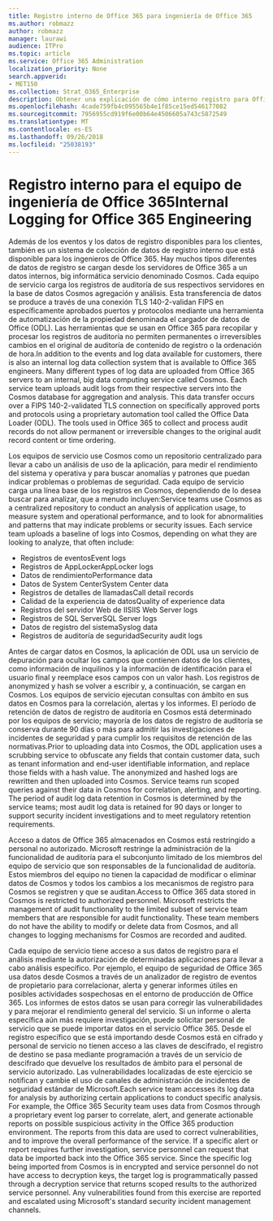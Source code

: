 ```yaml
---
title: Registro interno de Office 365 para ingeniería de Office 365
ms.author: robmazz
author: robmazz
manager: laurawi
audience: ITPro
ms.topic: article
ms.service: Office 365 Administration
localization_priority: None
search.appverid:
- MET150
ms.collection: Strat_O365_Enterprise
description: Obtener una explicación de cómo interno registro para Office 365 ingeniería de equipos de works.
ms.openlocfilehash: 4cade759fb4c095565b4e1f85ce15ed546177082
ms.sourcegitcommit: 7956955cd919f6e00b64e4506605a743c5872549
ms.translationtype: MT
ms.contentlocale: es-ES
ms.lasthandoff: 09/26/2018
ms.locfileid: "25038193"
---
```

# <a name="internal-logging-for-office-365-engineering"></a><span data-ttu-id="e3bf6-103">Registro interno para el equipo de ingeniería de Office 365</span><span class="sxs-lookup"><span data-stu-id="e3bf6-103">Internal Logging for Office 365 Engineering</span></span>
<span data-ttu-id="e3bf6-p101">Además de los eventos y los datos de registro disponibles para los clientes, también es un sistema de colección de datos de registro interno que está disponible para los ingenieros de Office 365. Hay muchos tipos diferentes de datos de registro se cargan desde los servidores de Office 365 a un datos internos, big informática servicio denominado Cosmos. Cada equipo de servicio carga los registros de auditoría de sus respectivos servidores en la base de datos Cosmos agregación y análisis. Esta transferencia de datos se produce a través de una conexión TLS 140-2-validan FIPS en específicamente aprobados puertos y protocolos mediante una herramienta de automatización de la propiedad denominada el cargador de datos de Office (ODL). Las herramientas que se usan en Office 365 para recopilar y procesar los registros de auditoría no permiten permanentes o irreversibles cambios en el original de auditoría de contenido de registro o la ordenación de hora.</span><span class="sxs-lookup"><span data-stu-id="e3bf6-p101">In addition to the events and log data available for customers, there is also an internal log data collection system that is available to Office 365 engineers. Many different types of log data are uploaded from Office 365 servers to an internal, big data computing service called Cosmos. Each service team uploads audit logs from their respective servers into the Cosmos database for aggregation and analysis. This data transfer occurs over a FIPS 140-2-validated TLS connection on specifically approved ports and protocols using a proprietary automation tool called the Office Data Loader (ODL). The tools used in Office 365 to collect and process audit records do not allow permanent or irreversible changes to the original audit record content or time ordering.</span></span>

<span data-ttu-id="e3bf6-p102">Los equipos de servicio use Cosmos como un repositorio centralizado para llevar a cabo un análisis de uso de la aplicación, para medir el rendimiento del sistema y operativa y para buscar anomalías y patrones que puedan indicar problemas o problemas de seguridad. Cada equipo de servicio carga una línea base de los registros en Cosmos, dependiendo de lo desea buscar para analizar, que a menudo incluyen:</span><span class="sxs-lookup"><span data-stu-id="e3bf6-p102">Service teams use Cosmos as a centralized repository to conduct an analysis of application usage, to measure system and operational performance, and to look for abnormalities and patterns that may indicate problems or security issues. Each service team uploads a baseline of logs into Cosmos, depending on what they are looking to analyze, that often include:</span></span>
- <span data-ttu-id="e3bf6-111">Registros de eventos</span><span class="sxs-lookup"><span data-stu-id="e3bf6-111">Event logs</span></span>
- <span data-ttu-id="e3bf6-112">Registros de AppLocker</span><span class="sxs-lookup"><span data-stu-id="e3bf6-112">AppLocker logs</span></span>
- <span data-ttu-id="e3bf6-113">Datos de rendimiento</span><span class="sxs-lookup"><span data-stu-id="e3bf6-113">Performance data</span></span>
- <span data-ttu-id="e3bf6-114">Datos de System Center</span><span class="sxs-lookup"><span data-stu-id="e3bf6-114">System Center data</span></span>
- <span data-ttu-id="e3bf6-115">Registros de detalles de llamadas</span><span class="sxs-lookup"><span data-stu-id="e3bf6-115">Call detail records</span></span>
- <span data-ttu-id="e3bf6-116">Calidad de la experiencia de datos</span><span class="sxs-lookup"><span data-stu-id="e3bf6-116">Quality of experience data</span></span>
- <span data-ttu-id="e3bf6-117">Registros del servidor Web de IIS</span><span class="sxs-lookup"><span data-stu-id="e3bf6-117">IIS Web Server logs</span></span>
- <span data-ttu-id="e3bf6-118">Registros de SQL Server</span><span class="sxs-lookup"><span data-stu-id="e3bf6-118">SQL Server logs</span></span>
- <span data-ttu-id="e3bf6-119">Datos de registro del sistema</span><span class="sxs-lookup"><span data-stu-id="e3bf6-119">Syslog data</span></span>
- <span data-ttu-id="e3bf6-120">Registros de auditoría de seguridad</span><span class="sxs-lookup"><span data-stu-id="e3bf6-120">Security audit logs</span></span>

<span data-ttu-id="e3bf6-p103">Antes de cargar datos en Cosmos, la aplicación de ODL usa un servicio de depuración para ocultar los campos que contienen datos de los clientes, como información de inquilinos y la información de identificación para el usuario final y reemplace esos campos con un valor hash. Los registros de anonymized y hash se volver a escribir y, a continuación, se cargan en Cosmos. Los equipos de servicio ejecutan consultas con ámbito en sus datos en Cosmos para la correlación, alertas y los informes. El período de retención de datos de registro de auditoría en Cosmos está determinado por los equipos de servicio; mayoría de los datos de registro de auditoría se conserva durante 90 días o más para admitir las investigaciones de incidentes de seguridad y para cumplir los requisitos de retención de las normativas.</span><span class="sxs-lookup"><span data-stu-id="e3bf6-p103">Prior to uploading data into Cosmos, the ODL application uses a scrubbing service to obfuscate any fields that contain customer data, such as tenant information and end-user identifiable information, and replace those fields with a hash value. The anonymized and hashed logs are rewritten and then uploaded into Cosmos. Service teams run scoped queries against their data in Cosmos for correlation, alerting, and reporting. The period of audit log data retention in Cosmos is determined by the service teams; most audit log data is retained for 90 days or longer to support security incident investigations and to meet regulatory retention requirements.</span></span>

<span data-ttu-id="e3bf6-p104">Acceso a datos de Office 365 almacenados en Cosmos está restringido a personal no autorizado. Microsoft restringe la administración de la funcionalidad de auditoría para el subconjunto limitado de los miembros del equipo de servicio que son responsables de la funcionalidad de auditoría. Estos miembros del equipo no tienen la capacidad de modificar o eliminar datos de Cosmos y todos los cambios a los mecanismos de registro para Cosmos se registren y que se auditan.</span><span class="sxs-lookup"><span data-stu-id="e3bf6-p104">Access to Office 365 data stored in Cosmos is restricted to authorized personnel. Microsoft restricts the management of audit functionality to the limited subset of service team members that are responsible for audit functionality. These team members do not have the ability to modify or delete data from Cosmos, and all changes to logging mechanisms for Cosmos are recorded and audited.</span></span>

<span data-ttu-id="e3bf6-p105">Cada equipo de servicio tiene acceso a sus datos de registro para el análisis mediante la autorización de determinadas aplicaciones para llevar a cabo análisis específico. Por ejemplo, el equipo de seguridad de Office 365 usa datos desde Cosmos a través de un analizador de registro de eventos de propietario para correlacionar, alerta y generar informes útiles en posibles actividades sospechosas en el entorno de producción de Office 365. Los informes de estos datos se usan para corregir las vulnerabilidades y para mejorar el rendimiento general del servicio. Si un informe o alerta específica aún más requiere investigación, puede solicitar personal de servicio que se puede importar datos en el servicio Office 365. Desde el registro específico que se está importando desde Cosmos está en cifrado y personal de servicio no tienen acceso a las claves de descifrado, el registro de destino se pasa mediante programación a través de un servicio de descifrado que devuelve los resultados de ámbito para el personal de servicio autorizado. Las vulnerabilidades localizadas de este ejercicio se notifican y cambie el uso de canales de administración de incidentes de seguridad estándar de Microsoft.</span><span class="sxs-lookup"><span data-stu-id="e3bf6-p105">Each service team accesses its log data for analysis by authorizing certain applications to conduct specific analysis. For example, the Office 365 Security team uses data from Cosmos through a proprietary event log parser to correlate, alert, and generate actionable reports on possible suspicious activity in the Office 365 production environment. The reports from this data are used to correct vulnerabilities, and to improve the overall performance of the service. If a specific alert or report requires further investigation, service personnel can request that data be imported back into the Office 365 service. Since the specific log being imported from Cosmos is in encrypted and service personnel do not have access to decryption keys, the target log is programmatically passed through a decryption service that returns scoped results to the authorized service personnel. Any vulnerabilities found from this exercise are reported and escalated using Microsoft's standard security incident management channels.</span></span>

